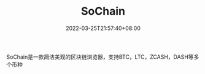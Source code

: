 ﻿---
weight: 
title: "SoChain"
description: "SoChain是一款简洁美观的区块链浏览器，支持BTC，LTC，ZCASH，DASH等多个币种"
date: 2022-03-25T21:57:40+08:00
lastmod: 2022-03-25T16:45:40+08:00
draft: false
authors: ["Metabd"]
featuredImage: "sochain.png"
link: ""
tags: ["区块链浏览器","SoChain"]
categories: ["navigation"]
navigation: ["区块链浏览器"]
lightgallery: true
toc: true
pinned: false
recommend: false
recommend1: false
---
SoChain是一款简洁美观的区块链浏览器，支持BTC，LTC，ZCASH，DASH等多个币种
